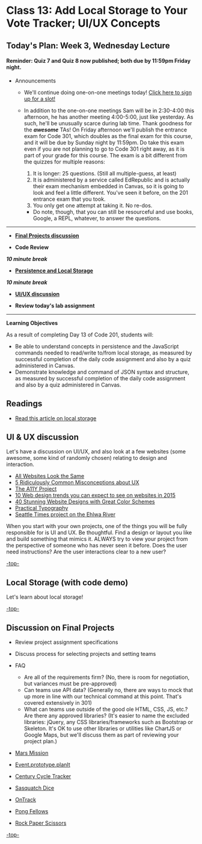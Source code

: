 # Class 13: Add Local Storage to Your Vote Tracker; UI/UX Concepts

<a id="top"></a>
## Today's Plan: Week 3, Wednesday Lecture

#### Reminder: Quiz 7 and Quiz 8 now published; both due by 11:59pm Friday night.

- Announcements
  - We'll continue doing one-on-one meetings today! [Click here to sign up for a slot!](https://sam-201d23.youcanbook.me)
  - In addition to the one-on-one meetings Sam will be in 2:30-4:00 this afternoon, he has another meeting 4:00-5:00, just like yesterday. As such, he'll be unusually scarce during lab time. Thank goodness for the ***awesome*** TAs!
On Friday afternoon we'll publish the entrance exam for Code 301, which doubles as the final exam for this course, and it will be due by Sunday night by 11:59pm. Do take this exam even if you are not planning to go to Code 301 right away, as it is part of your grade for this course. The exam is a bit different from the quizzes for multiple reasons:

	1. It is longer: 25 questions. (Still all multiple-guess, at least)
	2. It is administered by a service called EdRepublic and is actually their exam mechanism embedded in Canvas, so it is going to look and feel a little different. You've seen it before, on the 201 entrance exam that you took.
	3. You only get one attempt at taking it. No re-dos.
	- Do note, though, that you can still be resourceful and use books, Google, a REPL, whatever, to answer the questions.

---

- **[Final Projects discussion](#projects)**

- **Code Review**

***10 minute break***

- **[Persistence and Local Storage](#ls)**

***10 minute break***

- **[UI/UX discussion](#uiux)**

- **Review today's lab assignment**

---

**Learning Objectives**

As a result of completing Day 13 of Code 201, students will:

- Be able to understand concepts in persistence and the JavaScript commands needed to read/write to/from local storage, as measured by successful completion of the daily code assignment and also by a quiz administered in Canvas.
- Demonstrate knowledge and command of JSON syntax and structure, as measured by successful completion of the daily code assignment and also by a quiz administered in Canvas.

## Readings

- [Read this article on local storage](http://diveintohtml5.info/storage.html)

<a id="uiux"></a>
## UI & UX discussion

Let's have a discussion on UI/UX, and also look at a few websites (some awesome, some kind of randomly chosen) relating to design and interaction.

- [All Websites Look the Same](http://www.zeldman.com/2015/09/10/all-websites-look-the-same/)
- [5 Ridiculously Common Misconceptions about UX](https://www.sitepoint.com/5-ridiculously-common-misconceptions-about-ux/)
- [The A11Y Project](http://a11yproject.com/)
- [10 Web design trends you can expect to see on websites in 2015](http://thenextweb.com/dd/2015/01/02/10-web-design-trends-can-expect-see-2015/)
- [40 Stunning Website Designs with Great Color Schemes](http://www.onextrapixel.com/2013/10/25/40-stunning-website-designs-with-great-color-schemes/)
- [Practical Typography](http://practicaltypography.com/)
- [Seattle Times project on the Ehlwa River](https://github.com/seattletimes/elwha)

When you start with your own projects, one of the things you will be fully responsible for is UI and UX. Be thoughtful. Find a design or layout you like and build something that mimics it. ALWAYS try to view your project from the perspective of someone who has never seen it before. Does the user need instructions? Are the user interactions clear to a new user?

[-top-](#top)

<a id="ls"></a>
## Local Storage (with code demo)

Let's learn about local storage!

[-top-](#top)

<a id="Projects"></a>
## Discussion on Final Projects

- Review project assignment specifications
- Discuss process for selecting projects and setting teams
- FAQ
  - Are all of the requirements firm? (No, there is room for negotiation, but variances must be pre-approved)
  - Can teams use API data? (Generally no, there are ways to mock that up more in line with our  technical command at this point. That's covered extensively in 301)
  - What can teams use outside of the good ole HTML, CSS, JS, etc.? Are there any approved libraries? (It's easier to name the excluded libraries: jQuery, any CSS libraries/frameworks such as Bootstrap or Skeleton. It's OK to use other libraries or utilities like ChartJS or Google Maps, but we'll discuss them as part of reviewing your project plan.)

- [Mars Mission](https://abdih17.github.io/Mars-Mission/index.html)
- [Event.prototype.planIt](http://eventprotoplanit.com/)
- [Century Cycle Tracker](https://chaimaebettah.github.io/finalProject201/)
- [Sasquatch Dice](http://mmailman.github.io/dice-game/)
- [OnTrack](http://jeffgebhardt.github.io/on-track/)
- [Pong Fellows](https://shaallfar.github.io/PongFellows/)
- [Rock Paper Scissors](https://jmalesh.github.io/final-project/)


[-top-](#top)
